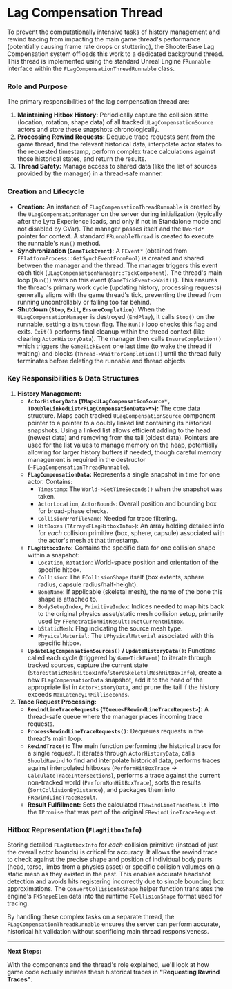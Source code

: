 # Lag Compensation Thread

To prevent the computationally intensive tasks of history management and rewind tracing from impacting the main game thread's performance (potentially causing frame rate drops or stuttering), the ShooterBase Lag Compensation system offloads this work to a dedicated background thread. This thread is implemented using the standard Unreal Engine `FRunnable` interface within the `FLagCompensationThreadRunnable` class.

### Role and Purpose

The primary responsibilities of the lag compensation thread are:

1. **Maintaining Hitbox History:** Periodically capture the collision state (location, rotation, shape data) of all tracked `ULagCompensationSource` actors and store these snapshots chronologically.
2. **Processing Rewind Requests:** Dequeue trace requests sent from the game thread, find the relevant historical data, interpolate actor states to the requested timestamp, perform complex trace calculations against those historical states, and return the results.
3. **Thread Safety:** Manage access to shared data (like the list of sources provided by the manager) in a thread-safe manner.

### Creation and Lifecycle

* **Creation:** An instance of `FLagCompensationThreadRunnable` is created by the `ULagCompensationManager` on the server during initialization (typically after the Lyra Experience loads, and only if not in Standalone mode and not disabled by CVar). The manager passes itself and the `UWorld*` pointer for context. A standard `FRunnableThread` is created to execute the runnable's `Run()` method.
* **Synchronization (`GameTickEvent`):** A `FEvent*` (obtained from `FPlatformProcess::GetSynchEventFromPool`) is created and shared between the manager and the thread. The manager triggers this event each tick (`ULagCompensationManager::TickComponent`). The thread's main loop (`Run()`) waits on this event (`GameTickEvent->Wait()`). This ensures the thread's primary work cycle (updating history, processing requests) generally aligns with the game thread's tick, preventing the thread from running uncontrollably or falling too far behind.
* **Shutdown (`Stop`, `Exit`, `EnsureCompletion`):** When the `ULagCompensationManager` is destroyed (`EndPlay`), it calls `Stop()` on the runnable, setting a `bShutdown` flag. The `Run()` loop checks this flag and exits. `Exit()` performs final cleanup within the thread context (like clearing `ActorHistoryData`). The manager then calls `EnsureCompletion()` which triggers the `GameTickEvent` one last time (to wake the thread if waiting) and blocks (`Thread->WaitForCompletion()`) until the thread fully terminates before deleting the runnable and thread objects.

### Key Responsibilities & Data Structures

1. **History Management:**
   * **`ActorHistoryData` (`TMap<ULagCompensationSource*, TDoubleLinkedList<FLagCompensationData>*>`):** The core data structure. Maps each tracked `ULagCompensationSource` component pointer to a pointer to a doubly linked list containing its historical snapshots. Using a linked list allows efficient adding to the head (newest data) and removing from the tail (oldest data). Pointers are used for the list values to manage memory on the heap, potentially allowing for larger history buffers if needed, though careful memory management is required in the destructor (`~FLagCompensationThreadRunnable`).
   * **`FLagCompensationData`:** Represents a single snapshot in time for one actor. Contains:
     * `Timestamp`: The `World->GetTimeSeconds()` when the snapshot was taken.
     * `ActorLocation`, `ActorBounds`: Overall position and bounding box for broad-phase checks.
     * `CollisionProfileName`: Needed for trace filtering.
     * `HitBoxes` (`TArray<FLagHitboxInfo>`): An array holding detailed info for _each_ collision primitive (box, sphere, capsule) associated with the actor's mesh at that timestamp.
   * **`FLagHitboxInfo`:** Contains the specific data for one collision shape within a snapshot:
     * `Location`, `Rotation`: World-space position and orientation of the specific hitbox.
     * `Collision`: The `FCollisionShape` itself (box extents, sphere radius, capsule radius/half-height).
     * `BoneName`: If applicable (skeletal mesh), the name of the bone this shape is attached to.
     * `BodySetupIndex`, `PrimitiveIndex`: Indices needed to map hits back to the original physics asset/static mesh collision setup, primarily used by `FPenetrationHitResult::GetCurrentHitBox`.
     * `bStaticMesh`: Flag indicating the source mesh type.
     * `PhysicalMaterial`: The `UPhysicalMaterial` associated with this specific hitbox.
   * **`UpdateLagCompensationSources()` / `UpdateHistoryData()`:** Functions called each cycle (triggered by `GameTickEvent`) to iterate through tracked sources, capture the current state (`StoreStaticMeshHitBoxInfo`/`StoreSkeletalMeshHitBoxInfo`), create a new `FLagCompensationData` snapshot, add it to the head of the appropriate list in `ActorHistoryData`, and prune the tail if the history exceeds `MaxLatencyInMilliseconds`.
2. **Trace Request Processing:**
   * **`RewindLineTraceRequests` (`TQueue<FRewindLineTraceRequest>`):** A thread-safe queue where the manager places incoming trace requests.
   * **`ProcessRewindLineTraceRequests()`:** Dequeues requests in the thread's main loop.
   * **`RewindTrace()`:** The main function performing the historical trace for a single request. It iterates through `ActorHistoryData`, calls `ShouldRewind` to find and interpolate historical data, performs traces against interpolated hitboxes (`PerformHitBoxTrace` -> `CalculateTraceIntersections`), performs a trace against the current non-tracked world (`PerformNonHitBoxTrace`), sorts the results (`SortCollisionByDistance`), and packages them into `FRewindLineTraceResult`.
   * **Result Fulfillment:** Sets the calculated `FRewindLineTraceResult` into the `TPromise` that was part of the original `FRewindLineTraceRequest`.

### Hitbox Representation (`FLagHitboxInfo`)

Storing detailed `FLagHitboxInfo` for _each_ collision primitive (instead of just the overall actor bounds) is critical for accuracy. It allows the rewind trace to check against the precise shape and position of individual body parts (head, torso, limbs from a physics asset) or specific collision volumes on a static mesh as they existed in the past. This enables accurate headshot detection and avoids hits registering incorrectly due to simple bounding box approximations. The `ConvertCollisionToShape` helper function translates the engine's `FKShapeElem` data into the runtime `FCollisionShape` format used for tracing.

By handling these complex tasks on a separate thread, the `FLagCompensationThreadRunnable` ensures the server can perform accurate, historical hit validation without sacrificing main thread responsiveness.

***

**Next Steps:**

With the components and the thread's role explained, we'll look at how game code actually initiates these historical traces in **"Requesting Rewind Traces"**.
